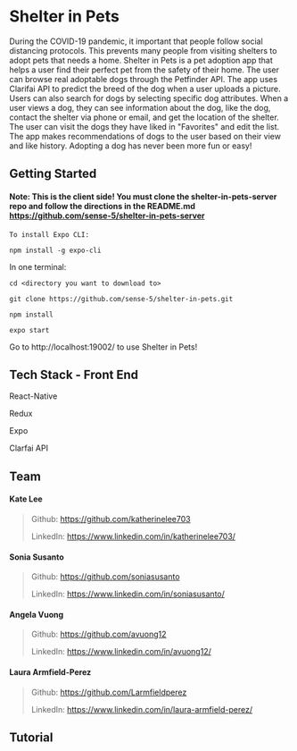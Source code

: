 # Shelter in Pets

During the COVID-19 pandemic, it important that people follow social distancing protocols. This prevents many people from visiting shelters to adopt pets that needs a home. Shelter in Pets is a pet adoption app that helps a user find their perfect pet from the safety of their home. The user can browse real adoptable dogs through the Petfinder API.
The app uses Clarifai API to predict the breed of the dog when a user uploads a picture. Users can also search for dogs by selecting specific dog attributes.
When a user views a dog, they can see information about the dog, like the dog, contact the shelter via phone or email, and get the location of the shelter.
The user can visit the dogs they have liked in "Favorites" and edit the list. The app makes recommendations of dogs to the user based on their view and like history.
Adopting a dog has never been more fun or easy!

## Getting Started

#### Note: This is the client side! You must clone the shelter-in-pets-server repo and follow the directions in the README.md https://github.com/sense-5/shelter-in-pets-server

```
To install Expo CLI:

npm install -g expo-cli
```

In one terminal:

```
cd <directory you want to download to>

git clone https://github.com/sense-5/shelter-in-pets.git

npm install

expo start
```

Go to http://localhost:19002/ to use Shelter in Pets!

## Tech Stack - Front End

React-Native

Redux

Expo

Clarfai API

## Team

#### Kate Lee

> Github: https://github.com/katherinelee703
>
> LinkedIn: https://www.linkedin.com/in/katherinelee703/

#### Sonia Susanto

> Github: https://github.com/soniasusanto
>
> LinkedIn: https://www.linkedin.com/in/soniasusanto/

#### Angela Vuong

> Github: https://github.com/avuong12
>
> LinkedIn: https://www.linkedin.com/in/avuong12/

#### Laura Armfield-Perez

> Github: https://github.com/Larmfieldperez
>
> LinkedIn: https://www.linkedin.com/in/laura-armfield-perez/

## Tutorial

